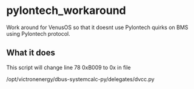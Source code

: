 # pylontech_workaround
Work around for VenusOS so that it doesnt use Pylontech quirks on BMS using Pylontech protocol.



## What it does
This script will change line 78  0xB009 to 0x in file


/opt/victronenergy/dbus-systemcalc-py/delegates/dvcc.py




